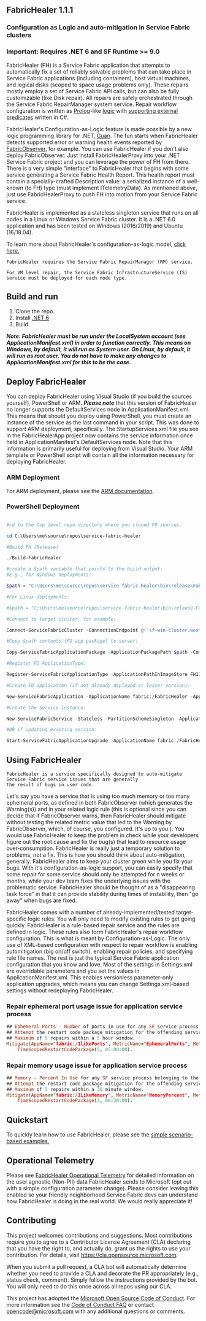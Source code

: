## FabricHealer 1.1.1
### Configuration as Logic and auto-mitigation in Service Fabric clusters
### Important: Requires .NET 6 and SF Runtime >= 9.0

FabricHealer (FH) is a Service Fabric application that attempts to automatically fix a set of reliably solvable problems that can take place in Service Fabric
applications (including containers), host virtual machines, and logical disks (scoped to space usage problems only). These repairs mostly employ a set of Service Fabric API calls,
but can also be fully customizable (like Disk repair). All repairs are safely orchestrated through the Service Fabric RepairManager system service.
Repair workflow configuration is written as [Prolog](http://www.let.rug.nl/bos/lpn//lpnpage.php?pageid=online)-like [logic](https://github.com/microsoft/service-fabric-healer/blob/main/FabricHealer/PackageRoot/Config/LogicRules) with [supporting external predicates](https://github.com/microsoft/service-fabric-healer/blob/main/FabricHealer/Repair/Guan) written in C#. 

FabricHealer's Configuration-as-Logic feature is made possible by a new logic programming library for .NET, [Guan](https://github.com/microsoft/guan).
The fun starts when FabricHealer detects supported error or warning health events reported by [FabricObserver](https://github.com/microsoft/service-fabric-observer), for example.
You can use FabricHealer if you don't also deploy FabricObserver. Just install FabricHealerProxy into your .NET Service Fabric project and you can leverage the power of FH from there.
There is a very simple "interface" to FabricHealer that begins with some service generating a Service Fabric Health Report. This health report must contain a specially-crafted
Description value: a serialized instance of a well-known (to FH) type (must implement ITelemetryData). As mentioned above, just use FabricHealerProxy to push FH into motion from your
Service Fabric service.

FabricHealer is implemented as a stateless singleton service that runs on all nodes in a Linux or Windows Service Fabric cluster.
It is a .NET 6.0 application and has been tested on Windows (2016/2019) and Ubuntu (16/18.04).  

To learn more about FabricHealer's configuration-as-logic model, [click here.](https://github.com/microsoft/service-fabric-healer/blob/main/Documentation/LogicWorkflows.md)  

```
FabricHealer requires the Service Fabric RepairManager (RM) service. 
```
```
For VM level repair, the Service Fabric InfrastructureService (IS) service must be deployed for each node type.
```

## Build and run  

1. Clone the repo.
2. Install [.NET 6](https://dotnet.microsoft.com/download/dotnet-core/6.0)
3. Build. 

***Note: FabricHealer must be run under the LocalSystem account (see ApplicationManifest.xml) in order to function correctly. This means on Windows, by default, it will run as System user. On Linux, by default, it will run as root user. You do not have to make any changes to ApplicationManifest.xml for this to be the case.*** 

## Deploy FabricHealer 
You can deploy FabricHealer using Visual Studio (if you build the sources yourself), PowerShell or ARM. ***Please note*** that this version of FabricHealer no longer supports the DefaultServices node in ApplicationManifest.xml. This means that should you deploy using PowerShell, you must create an instance of the service as the last command in your script. This was done to support ARM deployment, specifically.
The StartupServices.xml file you see in the FabricHealerApp project now contains the service information once held in ApplicationManifest's DefaultServices node. Note that this information is primarily useful for deploying from Visual Studio. Your ARM template or PowerShell script will contain all the information necessary for deploying FabricHealer.

### ARM Deployment

For ARM deployment, please see the [ARM documentation](/Documentation/Deployment/Deployment.md). 

### PowerShell Deployment

```PowerShell

#cd to the top level repo directory where you cloned FO sources.

cd C:\Users\me\source\repos\service-fabric-healer

#Build FH (Release)

./Build-FabricHealer

#create a $path variable that points to the build output:
#E.g., for Windows deployments:

$path = "C:\Users\me\source\repos\service-fabric-healer\bin\release\FabricHealer\win-x64\self-contained\FabricHealerType"

#For Linux deployments:

#$path = "C:\Users\me\source\repos\service-fabric-healer\bin\release\FabricHealer\linux-x64\self-contained\FabricHealerType"

#Connect to target cluster, for example:

Connect-ServiceFabricCluster -ConnectionEndpoint @('sf-win-cluster.westus2.cloudapp.azure.com:19000') -X509Credential -FindType FindByThumbprint -FindValue '[thumbprint]' -StoreLocation LocalMachine -StoreName 'My'

#Copy $path contents (FO app package) to server:

Copy-ServiceFabricApplicationPackage -ApplicationPackagePath $path -CompressPackage -ApplicationPackagePathInImageStore FH111 -TimeoutSec 1800

#Register FO ApplicationType:

Register-ServiceFabricApplicationType -ApplicationPathInImageStore FH111

#Create FO application (if not already deployed at lesser version):

New-ServiceFabricApplication -ApplicationName fabric:/FabricHealer -ApplicationTypeName FabricHealerType -ApplicationTypeVersion 1.1.1   

#Create the Service instance:  

New-ServiceFabricService -Stateless -PartitionSchemeSingleton -ApplicationName fabric:/FabricHealer -ServiceName fabric:/FabricHealer/FabricHealerService -ServiceTypeName FabricHealerType -InstanceCount -1

#OR if updating existing version:  

Start-ServiceFabricApplicationUpgrade -ApplicationName fabric:/FabricHealer -ApplicationTypeVersion 1.1.1 -Monitored -FailureAction rollback
```  

## Using FabricHealer  

```
FabricHealer is a service specifically designed to auto-mitigate Service Fabric service issues that are generally 
the result of bugs in user code.
```  

Let's say you have a service that is using too much memory or too many ephemeral ports, as defined in both FabricObserver (which generates the Warning(s)) and in your related logic rule (this is optional since you can decide that if FabricObserver warns, then FabricHealer should mitigate without testing the related metric value that led to the Warning by FabricObserver, which, of course, you configured. It's up to you.). You would use FabricHealer to keep the problem in check while your developers figure out the root cause and fix the bug(s) that lead to resource usage over-consumption. FabricHealer is really just a temporary solution to problems, not a fix. This is how you should think about auto-mitigation, generally. FabricHealer aims to keep your cluster green while you fix your bugs. With it's configuration-as-logic support, you can easily specify that some repair for some service should only be attempted for n weeks or months, while your dev team fixes the underlying issues with the problematic service. FabricHealer should be thought of as a "disappearing task force" in that it can provide stability during times of instability, then "go away" when bugs are fixed. 

FabricHealer comes with a number of already-implemented/tested target-specific logic rules. You will only need to modify existing rules to get going quickly. FabricHealer is a rule-based repair service and the rules are defined in logic. These rules also form FabricHealer's repair workflow configuration. This is what is meant by Configuration-as-Logic. The only use of XML-based configuration with respect to repair workflow is enabling automitigation (big on/off switch), enabling repair policies, and specifying rule file names. The rest is just the typical Service Fabric application configuration that you know and love. Most of the settings in Settings.xml are overridable parameters and you set the values in ApplicationManifest.xml. This enables versionless parameter-only application upgrades, which means you can change Settings.xml-based settings without redeploying FabricHealer. 

### Repair ephemeral port usage issue for application service process

```Prolog
## Ephemeral Ports - Number of ports in use for any SF service process belonging to the specified SF Application. 
## Attempt the restart code package mitigation for the offending service if the number of ephemeral ports it has opened is greater than 5000.
## Maximum of 5 repairs within a 5 hour window.
Mitigate(AppName="fabric:/IlikePorts", MetricName="EphemeralPorts", MetricValue=?MetricValue) :- ?MetricValue > 5000, 
    TimeScopedRestartCodePackage(5, 05:00:00).
```

### Repair memory usage issue for application service process

```Prolog
## Memory - Percent In Use for any SF service process belonging to the specified SF Application. 
## Attempt the restart code package mitigation for the offending service if the percentage (of total) physical memory it is consuming is at or exceeding 70.
## Maximum of 3 repairs within a 30 minute window.
Mitigate(AppName="fabric:/ILikeMemory", MetricName="MemoryPercent", MetricValue=?MetricValue) :- ?MetricValue >= 70, 
    TimeScopedRestartCodePackage(3, 00:30:00).
```  

## Quickstart


To quickly learn how to use FabricHealer, please see the [simple scenario-based examples.](https://github.com/microsoft/service-fabric-healer/blob/main/Documentation/Using.md) 

## Operational Telemetry 
Please see [FabricHealer Operational Telemetry](/Documentation/OperationalTelemetry.md) for detailed information on the user agnostic (Non-PII) data FabricHealer sends to Microsoft (opt out with a simple configuration parameter change).
Please consider leaving this enabled so your friendly neighborhood Service Fabric devs can understand how FabricHealer is doing in the real world. We would really appreciate it!


## Contributing

This project welcomes contributions and suggestions.  Most contributions require you to agree to a
Contributor License Agreement (CLA) declaring that you have the right to, and actually do, grant us
the rights to use your contribution. For details, visit https://cla.opensource.microsoft.com.

When you submit a pull request, a CLA bot will automatically determine whether you need to provide
a CLA and decorate the PR appropriately (e.g., status check, comment). Simply follow the instructions
provided by the bot. You will only need to do this once across all repos using our CLA.

This project has adopted the [Microsoft Open Source Code of Conduct](https://opensource.microsoft.com/codeofconduct/).
For more information see the [Code of Conduct FAQ](https://opensource.microsoft.com/codeofconduct/faq/) or
contact [opencode@microsoft.com](mailto:opencode@microsoft.com) with any additional questions or comments.
